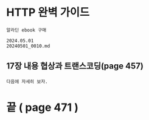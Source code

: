 # HTTP 완벽 가이드
```
알라딘 ebook 구매
```

```
2024.05.01
20240501_0010.md
```

## 17장 내용 협상과 트랜스코딩(page 457)

```
다음에 자세히 보자.
```


#  끝 ( page 471 )

